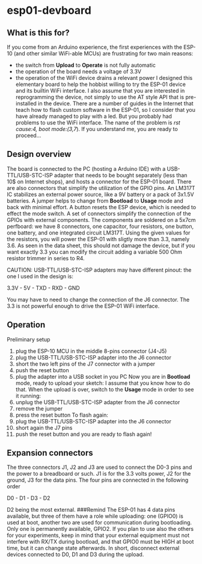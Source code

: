 # esp01-devboard
## What is this for?
If you come from an Arduino experience, the first experiences with the ESP-10 (and other similar WiFi-able MCUs) are frustrating for two main reasons:
- the switch from **Upload** to **Operate** is not fully automatic
- the operation of the board needs a voltage of 3.3V
- the operation of the WiFi device drains a relevant power
I designed this elementary board to help the hobbist willing to try the ESP-01 device and its builtin WiFi interface. I also assume that you are interested in reprogramming the device, not simply to use the AT style API that is pre-installed in the device.
There are a number of guides in the Internet that teach how to flash custom software in the ESP-01, so I consider that you have already managed to play with a led. But you probably had problems to use the WiFi interface. The name of the problem is *rst cause:4, boot mode:(3,7*). If you understand me, you are ready to proceed...
## Design overview
The board is connected to the PC (hosting a Arduino IDE) with a USB-TTL/USB-STC-ISP adapter that needs to be bought separately (less than 10$ on Internet shops), and hosts a connector for the ESP-01 board. There are also connectors that simplify the utilization of the GPIO pins.
An LM317T IC stabilizes an external power source, like a 9V battery or a pack of 3x1.5V batteries.
A jumper helps to change from **Bootload** to **Usage** mode and back with minimal effort.
A button resets the ESP device, which is needed to effect the mode switch.
A set of connectors simplify the connection of the GPIOs with external components.
The components are soldered on a 5x7cm perfboard: we have 8 connectors, one capacitor, four resistors, one button, one battery, and one integrated circuit LM317T.
Using the given values for the resistors, you will power the ESP-01 with sligtly more than 3.3, namely 3.6. As seen in the data sheet, this should not damage the device, but if you want exactly 3.3 you can modify the circuit adding a variable 500 Ohm resistor trimmer in series to R4.

CAUTION: USB-TTL/USB-STC-ISP adapters may have different pinout: the one I used in the design is:

3.3V - 5V - TXD - RXD - GND

You may have to need to change the connection of the J6 connector. The 3.3 is not powerful enough to drive the ESP-01 WiFi interface.
## Operation
Preliminary setup
1. plug the ESP-10 MCU in the middle 8-pins connector (J4-J5)
2. plug the USB-TTL/USB-STC-ISP adapter into the J6 connector
3. short the two left pins of the J7 connector with a jumper
4. push the reset button
5. plug the adapter into a USB socket in you PC
Now you are in **Bootload** mode, ready to upload your sketch: I assume that you know how to do that.
When the upload is over, switch to the **Usage** mode in order to see it running:
1. unplug the USB-TTL/USB-STC-ISP adapter from the J6 connector
2. remove the jumper
3. press the reset button
To flash again:
1. plug the USB-TTL/USB-STC-ISP adapter into the J6 connector
2. short again the J7 pins
3. push the reset button
and you are ready to flash again!
## Expansion connectors
The three connectors J1, J2 and J3 are used to connect the D0-3 pins and the power to a breadboard or such. J1 is for the 3.3 volts power, J2 for the ground, J3 for the data pins. The four pins are connected in the following order

D0 - D1 - D3 - D2

D2 being the most external.
###Remind
The ESP-01 has 4 data pins available, but three of them have a role while uploading: one (GPIO0) is used at boot, another two are used for communication during bootloading. Only one is permanently available, GPIO2. If you plan to use also the others for your experiments, keep in mind that your external equipment must not interfere with RX/TX during bootload, and that GPIO0 must be HIGH at boot time, but it can change state afterwards. In short, disconnect external devices connected to D0, D1 and D3 during the upload.